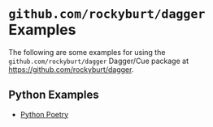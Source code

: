 # `github.com/rockyburt/dagger` Examples

The following are some examples for using the `github.com/rockyburt/dagger` Dagger/Cue package at <https://github.com/rockyburt/dagger>.

## Python Examples

- [Python Poetry](python-poetry)
